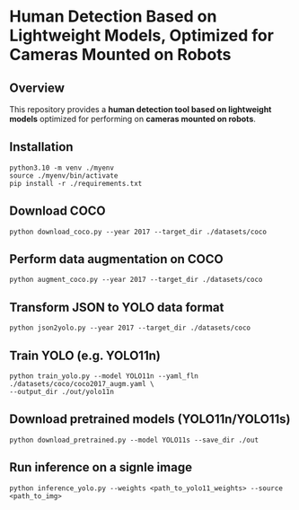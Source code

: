 # Human Detection Based on Lightweight Models, Optimized for Cameras Mounted on Robots

## Overview

This repository provides a **human detection tool based on lightweight models** optimized for performing on **cameras mounted on robots**. 

## Installation

```
python3.10 -m venv ./myenv
source ./myenv/bin/activate
pip install -r ./requirements.txt
```

## Download COCO

```
python download_coco.py --year 2017 --target_dir ./datasets/coco
```

## Perform data augmentation on COCO

```
python augment_coco.py --year 2017 --target_dir ./datasets/coco
```
## Transform JSON to YOLO data format

```
python json2yolo.py --year 2017 --target_dir ./datasets/coco
```
## Train YOLO (e.g. YOLO11n)

```
python train_yolo.py --model YOLO11n --yaml_fln ./datasets/coco/coco2017_augm.yaml \
--output_dir ./out/yolo11n
```
## Download pretrained models (YOLO11n/YOLO11s)

```
python download_pretrained.py --model YOLO11s --save_dir ./out
```

## Run inference on a signle image

```
python inference_yolo.py --weights <path_to_yolo11_weights> --source <path_to_img>
```

